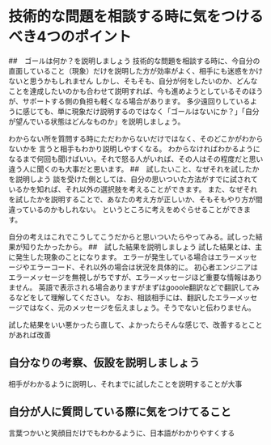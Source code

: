 # 技術的な問題を相談する時に気をつけるべき4つのポイント

##　ゴールは何か？を説明しましょう
技術的な問題を相談する時に、今自分の直面していること（現象）だけを説明した方が効率がよく、相手にも迷惑をかけないと思うかもしれません
しかし、そもそも、自分が何をしたいのか、どんなことを達成したいのかも合わせて説明すれば、今も進めようとしているそのほうが、サポートする側の負担も軽くなる場合があります。
多少遠回りしているように感じても、単に現象だけ説明するのではなく「ゴールはないにか？」「自分が望んでいる状態はどんなものか」を説明しましょう。

わからない所を質問する時にただわからないだけではなく、そのどこかがわからないかを
言うと相手もわかり説明しやすくなる。
わからなければわかるようになるまで何回も聞けばいい。それで怒る人がいれば、その人はその程度だと思い違う人に聞くのも大事だと思います。
##　試したいこと、なぜそれを試したかを説明しよう
談を受けた側としては、自分の思いついた方法がすでに試されているかを知れば、それ以外の選択肢を考えることができます。
また、なぜそれを試したかを説明することで、あなたの考え方が正しいか、そもそもやり方が間違っているのかもしれない。
というところに考えをめぐらせることができます。

自分の考えはこれでこうしてこうだからと思いついたらやってみる。試しった結果が知りたかったから。
##　試した結果を説明しましょう
試した結果とは、主に発生した現象のことになります。
エラーが発生している場合はエラーメッセージやエラーコード、それ以外の場合は状況を具体的に。
初心者エンジニアはエラーメッセージを無視しがちですが、エラーメッセージほど重要な情報はありません。
英語で表示される場合ありますがまずはgooole翻訳などで翻訳してみるなどをして理解してください。
なお、相談相手には、翻訳したエラーメッセージではなく、元のメッセージを伝えましょう。そうでないと伝わりません。

試した結果をいい悪かったら直して、よかったらそんな感じで、改善するとことがあれば改善
## 自分なりの考察、仮設を説明しましょう
相手がわかるように説明し、それまでに試したことを説明することが大事

## 自分が人に質問している際に気をつけてること
言葉つかいと笑顔目だけでもわかるように、日本語がわかりやすくする